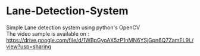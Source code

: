 # Lane-Detection-System
Simple Lane detection system using python's OpenCV    
The video sample is available on : https://drive.google.com/file/d/1WBpGyoAX5zP1nMN6YSjGpn6Q7ZamEL9L/view?usp=sharing
